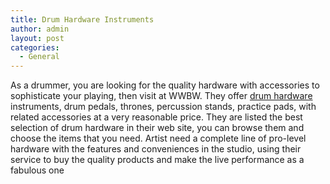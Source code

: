 ```yaml
---
title: Drum Hardware Instruments
author: admin
layout: post
categories:
  - General
---
```

As a drummer, you are looking for the quality hardware with accessories to sophisticate your playing, then visit at WWBW. They offer <a href="http://www.wwbw.com/Drum-Hardware-Drums---Percussion,Used-Gear.wwbw">drum hardware</a> instruments, drum pedals, thrones, percussion stands, practice pads, with related accessories at a very reasonable price. They are listed the best selection of drum hardware in their web site, you can browse them and choose the items that you need. Artist need a complete line of pro-level hardware with the features and conveniences in the studio, using their service to buy the quality products and make the live performance as a fabulous one
